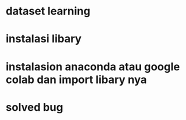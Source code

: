 # dataset learning 
# instalasi libary 
# instalasion anaconda atau google colab dan import libary nya
# solved bug
